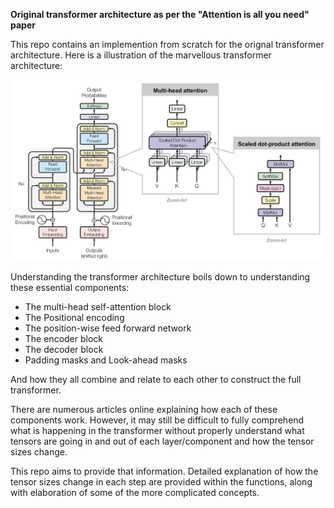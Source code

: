 **Original transformer architecture as per the "Attention is all you need" paper**

This repo contains an implemention from scratch for the orignal transformer architecture.
Here is a illustration of the marvellous transformer architecture:

![TransformerArch](https://github.com/shanchy/Transformer-Original/blob/master/images/transformers_zoomed.png?raw=true)

Understanding the transformer architecture boils down to understanding these essential components:
- The multi-head self-attention block
- The Positional encoding
- The position-wise feed forward network
- The encoder block
- The decoder block
- Padding masks and Look-ahead masks

And how they all combine and relate to each other to construct the full transformer. 

There are numerous articles online explaining how each of these components work. However, it may still be difficult to fully comprehend what is happening in the transformer without properly understand what tensors are going in and out of each layer/component and how the tensor sizes change.

This repo aims to provide that information. Detailed explanation of how the tensor sizes change in each step are provided within the functions, along with elaboration of some of the more complicated concepts.
